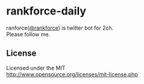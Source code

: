 # rankforce-daily
ranforce([@rankforce](https://twitter.com/rankforce)) is twitter bot for 2ch.  
Please follow me.

## License
Licensed under the MIT  
http://www.opensource.org/licenses/mit-license.php
